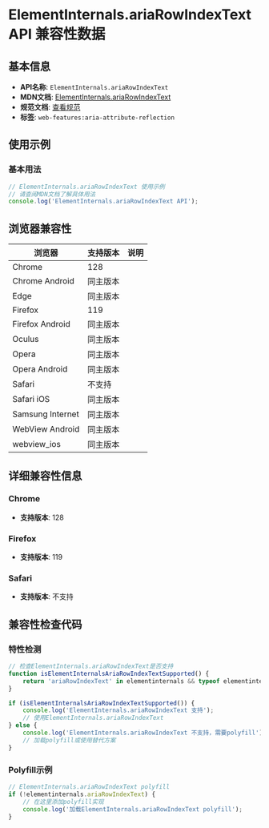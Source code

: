 # ElementInternals.ariaRowIndexText API 兼容性数据

## 基本信息

- **API名称**: `ElementInternals.ariaRowIndexText`
- **MDN文档**: [ElementInternals.ariaRowIndexText](https://developer.mozilla.org/docs/Web/API/ElementInternals/ariaRowIndexText)
- **规范文档**: [查看规范](https://w3c.github.io/aria/#dom-ariamixin-ariarowindextext)
- **标签**: `web-features:aria-attribute-reflection`

## 使用示例

### 基本用法

```javascript
// ElementInternals.ariaRowIndexText 使用示例
// 请查阅MDN文档了解具体用法
console.log('ElementInternals.ariaRowIndexText API');
```

## 浏览器兼容性

| 浏览器 | 支持版本 | 说明 |
|--------|----------|------|
| Chrome | 128 |  |
| Chrome Android | 同主版本 |  |
| Edge | 同主版本 |  |
| Firefox | 119 |  |
| Firefox Android | 同主版本 |  |
| Oculus | 同主版本 |  |
| Opera | 同主版本 |  |
| Opera Android | 同主版本 |  |
| Safari | 不支持 |  |
| Safari iOS | 同主版本 |  |
| Samsung Internet | 同主版本 |  |
| WebView Android | 同主版本 |  |
| webview_ios | 同主版本 |  |

## 详细兼容性信息

### Chrome

- **支持版本**: 128

### Firefox

- **支持版本**: 119

### Safari

- **支持版本**: 不支持

## 兼容性检查代码

### 特性检测

```javascript
// 检查ElementInternals.ariaRowIndexText是否支持
function isElementInternalsAriaRowIndexTextSupported() {
    return 'ariaRowIndexText' in elementinternals && typeof elementinternals.ariaRowIndexText === 'function';
}

if (isElementInternalsAriaRowIndexTextSupported()) {
    console.log('ElementInternals.ariaRowIndexText 支持');
    // 使用ElementInternals.ariaRowIndexText
} else {
    console.log('ElementInternals.ariaRowIndexText 不支持，需要polyfill');
    // 加载polyfill或使用替代方案
}
```

### Polyfill示例

```javascript
// ElementInternals.ariaRowIndexText polyfill
if (!elementinternals.ariaRowIndexText) {
    // 在这里添加polyfill实现
    console.log('加载ElementInternals.ariaRowIndexText polyfill');
}
```


